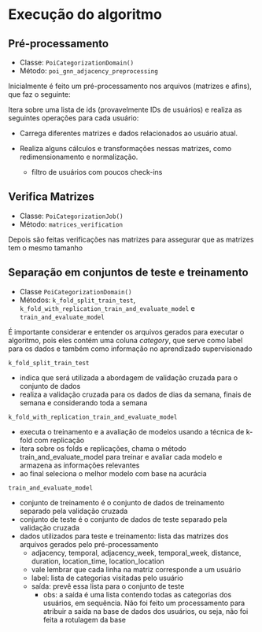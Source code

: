 # Execução do algoritmo

## Pré-processamento

* Classe: `PoiCategorizationDomain()`
* Método: `poi_gnn_adjacency_preprocessing`

Inicialmente é feito um pré-processamento nos arquivos (matrizes e afins), que faz o seguinte:

Itera sobre uma lista de ids (provavelmente IDs de usuários) e realiza as seguintes operações para cada usuário:

* Carrega diferentes matrizes e dados relacionados ao usuário atual.

* Realiza alguns cálculos e transformações nessas matrizes, como redimensionamento e normalização.
  * filtro de usuários com poucos check-ins

## Verifica Matrizes

* Classe: `PoiCategorizationJob()`
* Método: `matrices_verification`

Depois são feitas verificações nas matrizes para assegurar que as matrizes tem o mesmo tamanho

## Separação em conjuntos de teste e treinamento

* Classe `PoiCategorizationDomain()`
* Métodos: `k_fold_split_train_test`, `k_fold_with_replication_train_and_evaluate_model` e `train_and_evaluate_model`

É importante considerar e entender os arquivos gerados para executar o algoritmo, pois eles contém uma coluna
*category*, que serve como label para os dados e também como informação no aprendizado supervisionado

`k_fold_split_train_test`
- indica que será utilizada a abordagem de validação cruzada para o conjunto de dados
- realiza a validação cruzada para os dados de dias da semana, finais de semana e considerando toda a semana

`k_fold_with_replication_train_and_evaluate_model`
- executa o treinamento e a avaliação de modelos usando a técnica de k-fold com replicação
- itera sobre os folds e replicações, chama o método train_and_evaluate_model para treinar e avaliar cada modelo e armazena as informações relevantes
- ao final seleciona o melhor modelo com base na acurácia

`train_and_evaluate_model`
- conjunto de treinamento é o conjunto de dados de treinamento separado pela validação cruzada
- conjunto de teste é o conjunto de dados de teste separado pela validação cruzada
- dados utilizados para teste e treinamento: lista das matrizes dos arquivos gerados pelo pré-processamento
  - adjacency, temporal, adjacency_week, temporal_week, distance, duration, location_time, location_location
  - vale lembrar que cada linha na matriz corresponde a um usuário
  - label: lista de categorias visitadas pelo usuário
  - saída: prevê essa lista para o conjunto de teste
    - obs: a saída é uma lista contendo todas as categorias dos usuários, em sequência. Não foi feito
    um processamento para atribuir a saída na base de dados dos usuários, ou seja, não foi feita a rotulagem
    da base